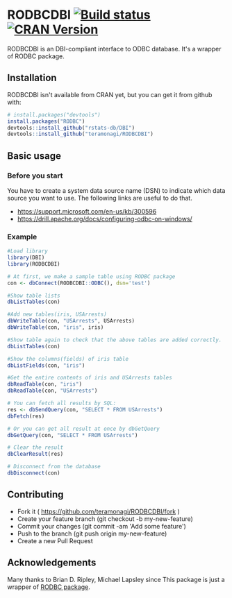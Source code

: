 # RODBCDBI [![Build status](https://ci.appveyor.com/api/projects/status/3h11jwc1v7l7nt38/branch/master?svg=true)](https://ci.appveyor.com/project/teramonagi/rodbcdbi/branch/master) [![CRAN Version](http://www.r-pkg.org/badges/version/RODBCDBI)](http://cran.rstudio.com/web/packages/RODBCDBI)

RODBCDBI is an DBI-compliant interface to ODBC database. It's a wrapper of RODBC package.

## Installation

RODBCDBI isn't available from CRAN yet, but you can get it from github with:

```R
# install.packages("devtools")
install.packages("RODBC")
devtools::install_github("rstats-db/DBI")
devtools::install_github("teramonagi/RODBCDBI")
```

## Basic usage
### Before you start
You have to create a system data source name (DSN) to indicate which data source you want to use.
The following links are useful to do that.
- https://support.microsoft.com/en-us/kb/300596
- https://drill.apache.org/docs/configuring-odbc-on-windows/

### Example
```R
#Load library
library(DBI)
library(RODBCDBI)

# At first, we make a sample table using RODBC package
con <- dbConnect(RODBCDBI::ODBC(), dsn='test')

#Show table lists
dbListTables(con)

#Add new tables(iris, USArrests)
dbWriteTable(con, "USArrests", USArrests)
dbWriteTable(con, "iris", iris)

#Show table again to check that the above tables are added correctly.
dbListTables(con)

#Show the columns(fields) of iris table
dbListFields(con, "iris")

#Get the entire contents of iris and USArrests tables
dbReadTable(con, "iris")
dbReadTable(con, "USArrests")

# You can fetch all results by SQL:
res <- dbSendQuery(con, "SELECT * FROM USArrests")
dbFetch(res)

# Or you can get all result at once by dbGetQuery
dbGetQuery(con, "SELECT * FROM USArrests")

# Clear the result
dbClearResult(res)

# Disconnect from the database
dbDisconnect(con)
```

## Contributing

- Fork it ( https://github.com/teramonagi/RODBCDBI/fork )
- Create your feature branch (git checkout -b my-new-feature)
- Commit your changes (git commit -am 'Add some feature')
- Push to the branch (git push origin my-new-feature)
- Create a new Pull Request

## Acknowledgements

Many thanks to Brian D. Ripley, Michael Lapsley since This package is just a wrapper of [RODBC package](http://cran.r-project.org/web/packages/RODBC/index.html).
